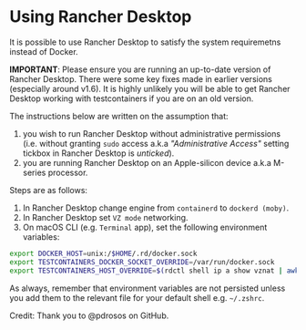 # Using Rancher Desktop

It is possible to use Rancher Desktop to satisfy the system requiremetns instead of Docker.

**IMPORTANT**: Please ensure you are running an up-to-date version of Rancher Desktop. There were some key fixes made in earlier versions (especially around v1.6). It is highly unlikely you will be able to get Rancher Desktop working with testcontainers if you are on an old version.

The instructions below are written on the assumption that:

1. you wish to run Rancher Desktop without administrative permissions (i.e. without granting `sudo` access a.k.a *"Administrative Access"* setting tickbox in Rancher Desktop is *unticked*).
2. you are running Rancher Desktop on an Apple-silicon device a.k.a M-series processor.

Steps are as follows:

1. In Rancher Desktop change engine from `containerd` to `dockerd (moby)`.
2. In Rancher Desktop set `VZ mode` networking.
3. On macOS CLI (e.g. `Terminal` app), set the following environment variables:

```sh
export DOCKER_HOST=unix:/$HOME/.rd/docker.sock
export TESTCONTAINERS_DOCKER_SOCKET_OVERRIDE=/var/run/docker.sock
export TESTCONTAINERS_HOST_OVERRIDE=$(rdctl shell ip a show vznat | awk '/inet / {sub("/.*",""); print $2}')
```

As always, remember that environment variables are not persisted unless you add them to the relevant file for your default shell e.g. `~/.zshrc`.

Credit: Thank you to @pdrosos on GitHub.
